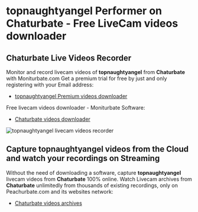 # topnaughtyangel Performer on Chaturbate - Free LiveCam videos downloader

## Chaturbate Live Videos Recorder

Monitor and record livecam videos of **topnaughtyangel** from **Chaturbate** with Moniturbate.com
Get a premium trial for free by just and only registering with your Email address:
* [topnaughtyangel Premium videos downloader](https://moniturbate.com/request-demo-licence-key.html)

Free livecam videos downloader - Moniturbate Software:
* [Chaturbate videos downloader](https://moniturbate.com/moniturbate-download-software.html)

![topnaughtyangel livecam videos recorder](https://peachurnet.com/templates/moniturbate-software.png)


## Capture topnaughtyangel videos from the Cloud and watch your recordings on Streaming

Without the need of downloading a software, capture **topnaughtyangel** livecam videos from **Chaturbate** 100% online.
Watch Livecam archives from **Chaturbate** unlimitedly from thousands of existing recordings, only on Peachurbate.com and its websites network:
* [Chaturbate videos archives](https://peachurnet.com/)